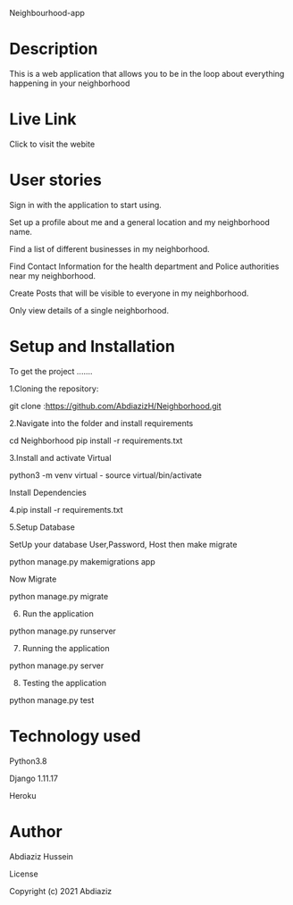 Neighbourhood-app

# Description
This is a web application that allows you to be in the loop about everything happening in your neighborhood
  
# Live Link
Click to visit the webite

# User stories

Sign in with the application to start using.

Set up a profile about me and a general location and my neighborhood name.

Find a list of different businesses in my neighborhood.

Find Contact Information for the health department and Police authorities near my neighborhood.

Create Posts that will be visible to everyone in my neighborhood.

Only view details of a single neighborhood.

# Setup and Installation
  
To get the project .......

1.Cloning the repository:

git clone :https://github.com/AbdiazizH/Neighborhood.git

2.Navigate into the folder and install requirements

cd Neighborhood pip install -r requirements.txt   

3.Install and activate Virtual

python3 -m venv virtual - source virtual/bin/activate

Install Dependencies

4.pip install -r requirements.txt

5.Setup Database

SetUp your database User,Password, Host then make migrate

python manage.py makemigrations app

Now Migrate

python manage.py migrate

6. Run the application

python manage.py runserver

7. Running the application

python manage.py server 

8. Testing the application

python manage.py test

# Technology used
Python3.8

Django 1.11.17

Heroku

# Author
Abdiaziz Hussein

License

Copyright (c) 2021 Abdiaziz

